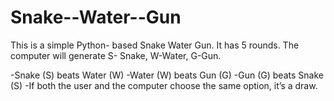 # Snake--Water--Gun
This is a simple Python- based Snake Water Gun. It has 5 rounds. The computer will generate S- Snake, W-Water, G-Gun. 

-Snake (S) beats Water (W)
-Water (W) beats Gun (G)
-Gun (G) beats Snake (S)
-If both the user and the computer choose the same option, it’s a draw.

